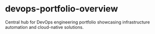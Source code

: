 # devops-portfolio-overview
Central hub for DevOps engineering portfolio showcasing infrastructure automation and cloud-native solutions.
